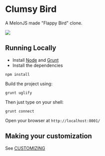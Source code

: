 Clumsy Bird
===========

A MelonJS made "Flappy Bird" clone.

![](http://i.imgur.com/Slbvt65.png)

## Running Locally

- Install [Node](http://nodejs.org/download/) and [Grunt](http://gruntjs.com/)
- Install the dependencies

```
npm install
```

Build the project using:

```
grunt uglify
```

Then just type on your shell:

```
grunt connect
```

Open your browser at `http://localhost:8001/`

## Making your customization

See [CUSTOMIZING](https://github.com/anmspro/bird-game/blob/master/CUSTOMIZING.md)